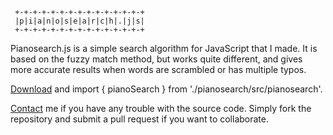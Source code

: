 
     +-+-+-+-+-+-+-+-+-+-+-+-+-+-+
     |p|i|a|n|o|s|e|a|r|c|h|.|j|s|
     +-+-+-+-+-+-+-+-+-+-+-+-+-+-+

Pianosearch.js is a simple search algorithm for JavaScript that I made. It is based on the fuzzy match method, but works quite different, and gives more accurate results when words are scrambled or has multiple typos.

[Download](https://github.com/egjendem/piano-search.git) and import { pianoSearch } from './pianosearch/src/pianosearch'.

[Contact](mailto:espen.gjendem@gmail.com) me if you have any trouble with the source code.
Simply fork the repository and submit a pull request if you want to collaborate.